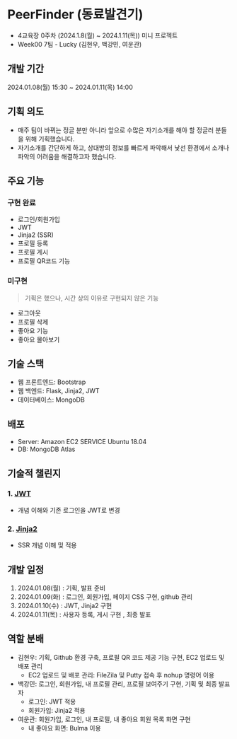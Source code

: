 # PeerFinder (동료발견기)

- 4교육장 0주차 (2024.1.8(월) ~ 2024.1.11(목)) 미니 프로젝트
- Week00 7팀 - Lucky (김현우, 백강민, 여운관)

## 개발 기간

2024.01.08(월) 15:30 ~ 2024.01.11(목) 14:00

## 기획 의도

- 매주 팀이 바뀌는 정글 분만 아니라 앞으로 수많은 자기소개를 해야 할 정글러 분들을 위해 기획했습니다.
- 자기소개를 간단하게 하고, 상대방의 정보를 빠르게 파악해서 낯선 환경에서 소개나 파악의 어려움을 해결하고자 했습니다.

## 주요 기능

### 구현 완료

- 로그인/회원가입
- JWT
- Jinja2 (SSR)
- 프로필 등록
- 프로필 게시
- 프로필 QR코드 기능

### 미구현

> 기획은 했으나, 시간 상의 이유로 구현되지 않은 기능

- 로그아웃
- 프로필 삭제
- 좋아요 기능
- 좋아요 몰아보기

## 기술 스택

- 웹 프론트엔드: Bootstrap
- 웹 백엔드: Flask, Jinja2, JWT
- 데이터베이스: MongoDB

## 배포

- Server: Amazon EC2 SERVICE Ubuntu 18.04
- DB: MongoDB Atlas

## 기술적 챌린지

### 1. [JWT](./docs/JWT.md)

- 개념 이해와 기존 로그인을 JWT로 변경

### 2. [Jinja2](./docs/Jinja2.mda)

- SSR 개념 이해 및 적용

## 개발 일정

1. 2024.01.08(월) : 기획, 발표 준비
2. 2024.01.09(화) : 로그인, 회원가입, 페이지 CSS 구현, github 관리
3. 2024.01.10(수) : JWT, Jinja2 구현
4. 2024.01.11(목) : 사용자 등록, 게시 구현 , 최종 발표

## 역할 분배

- 김현우: 기획, Github 환경 구축, 프로필 QR 코드 제공 기능 구현, EC2 업로드 및 배포 관리
  - EC2 업로드 및 배포 관리: FileZila 및 Putty 접속 후 nohup 명령어 이용
- 백강민: 로그인, 회원가입, 내 프로필 관리, 프로필 보여주기 구현, 기획 및 최종 발표자
  - 로그인: JWT 적용
  - 회원가입: Jinja2 적용
- 여운관: 회원가입, 로그인, 내 프로필, 내 좋아요 회원 목록 화면 구현
  - 내 좋아요 화면: Bulma 이용
